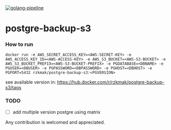 [![golang-pipeline](https://github.com/rzkmak/postgre-backup-s3/actions/workflows/release.yml/badge.svg)](https://github.com/rzkmak/postgre-backup-s3/actions/workflows/release.yml)

# postgre-backup-s3

### How to run

```
docker run -e AWS_SECRET_ACCESS_KEY=<AWS-SECRET-KEY> -e AWS_ACCESS_KEY_ID=<AWS-ACCESS-KEY> -e AWS_S3_BUCKET=<AWS-S3-BUCKET> -e AWS_S3_BUCKET_PREFIX=<AWS-S3-BUCKET-PREFIX> -e PGDATABASE=<DBNAME> -e PGUSER=<DBUSER> -e PGPASSWORD=<DBPASSWORD> -e PGHOST=<DBHOST> -e PGPORT=5432 rzkmak/postgre-backup-s3:<PGVERSION>
```

see available version in: https://hub.docker.com/r/rzkmak/postgre-backup-s3/tags

### TODO
- [ ] add multiple version postgre using matrix

Any contribution is welcomed and appreciated.